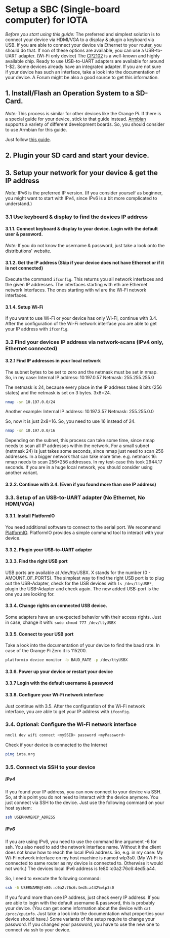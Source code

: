 # Setup a SBC (Single-board computer) for IOTA

*Before you start using this guide:*
The preferred and simplest solution is to connect your device via HDMI/VGA to a display & plugin a keyboard via USB.
If you are able to connect your device via Ethernet to your router, you should do that.
If non of these options are available, you can use a USB-to-UART adapter. (Wi-Fi only device)
The [CP2102](https://www.silabs.com/products/development-tools/software/usb-to-uart-bridge-vcp-drivers) 
is a well-known and highly available chip.
Ready to use USB-to-UART adapters are available for around 1-$2.
Some devices already have an integrated adapter.
If you are not sure if your device has such an interface, take a look into the documentation of your device.
A Forum might be also a good source to get this information.

## 1. Install/Flash an Operation System to a SD-Card.

*_Note:_* This process is similar for other devices like the Orange Pi. 
If there is a special guide for your device, stick to that guide instead. 
[Armbian](https://www.armbian.com/download/) supports a variety of different development boards. 
So, you should consider to use Armbian for this guide.

Just follow [this guide](https://www.raspberrypi.org/documentation/installation/installing-images/).

## 2. Plugin your SD card and start your device.

## 3. Setup your network for your device & get the IP address

*_Note:_* IPv6 is the preferred IP version. 
(If you consider yourself as beginner, you might want to start with IPv4, since IPv6 is a bit more complicated to understand.)


### 3.1 Use keyboard & display to find the devices IP address
				
#### 3.1.1. Connect keyboard & display to your device. Login with the default user & password. 

*_Note:_* If you do not know the username & password, just take a look onto the distributions' website.
		
#### 3.1.2. Get the IP address (Skip if your device does not have Ethernet or if it is not connected)

Execute the command ```ifconfig```. This returns you all network interfaces and the given IP addresses.
The interfaces starting with eth are Ethernet network interfaces. The ones starting with wl are the Wi-Fi network interfaces.

#### 3.1.4. Setup Wi-Fi

If you want to use Wi-Fi or your device has only Wi-Fi, continue with 3.4. After the configuration of the Wi-Fi network interface you are able
to get your IP address with ```ifconfig```.


### 3.2 Find your devices IP address via network-scans (IPv4 only, Ethernet connected)

#### 3.2.1 Find IP addresses in your local network

The subnet bytes to be set to zero and the netmask must be set in nmap.
So, in my case:
Internal IP address: 10.197.0.57
Netmask: 255.255.255.0

The netmask is 24, because every place in the IP address takes 8 bits (256 states) and the netmask is set on 3 bytes. 3x8=24.

```bash
nmap -sn 10.197.0.0/24
```

Another example:
Internal IP address: 10.197.3.57
Netmask: 255.255.0.0

So, now it is just 2x8=16. So, you need to use 16 instead of 24.

```bash
nmap -sn 10.197.0.0/16
```

Depending on the subnet, this process can take some time, since nmap needs to scan all IP addresses within the network. 
For a small subnet (netmask 24) is just takes some seconds, since nmap just need to scan 256 addresses.
In a bigger network that can take more time. e.g. netmask 16: nmap needs to scan 256*256 addresses. 
In my test-case this took 2944.17 seconds. If you are in a huge local network, you should consider using another variant.

#### 3.2.2. Continue with 3.4. (Even if you found more than one IP address)

	
### 3.3. Setup of an USB-to-UART adapter (No Ethernet, No HDMI/VGA)
	
#### 3.3.1. Install PlatformIO
You need additional software to connect to the serial port. We recommend [PlatformIO](https://docs.platformio.org/en/latest/userguide/cmd_device.html?highlight=monitor#platformio-device-monitor).
PlatformIO provides a simple command tool to interact with your device.

#### 3.3.2. Plugin your USB-to-UART adapter

#### 3.3.3. Find the right USB port

USB ports are available at /dev/ttyUSBX. X stands for the number (0 - AMOUNT_OF_PORTS).
The simplest way to find the right USB port is to plug out the USB-Adapter, check for the USB devices with
```ls /dev/ttyUSB*```, plugin the USB-Adapter and check again. The new added USB-port is the one you are looking for.

#### 3.3.4. Change rights on connected USB device. 

Some adapters have an unexpected behavior with their access rights. Just in case, change it with:
```sudo chmod 777 /dev/ttyUSBX```

#### 3.3.5. Connect to your USB port

Take a look into the documentation of your device to find the baud rate. In case of the Orange Pi Zero it is 115200.
```bash
platformio device monitor -b BAUD_RATE -p /dev/ttyUSBX
```

#### 3.3.6. Power up your device or restart your device 

#### 3.3.7 Login with the default username & password

#### 3.3.8. Configure your Wi-Fi network interface

Just continue with 3.5. After the configuration of the Wi-Fi network interface, you are able to get your IP address with ```ifconfig```.

### 3.4. Optional: Configure the Wi-Fi network interface

```bash
nmcli dev wifi connect <mySSID> password <myPassword>
```

Check if your device is connected to the Internet
```bash
ping iota.org
```

### 3.5. Connect via SSH to your device

##### IPv4

If you found your IP address, you can now connect to your device via SSH. So, at this point you do not need to interact with the device anymore.
You just connect via SSH to the device. Just use the following command on your host system:
```bash
ssh USERNAME@IP_ADRESS
```

##### IPv6

If you are using IPv6, you need to use the command line argument -6 for ssh. You also need to add the network interface name.
Without it the client does not know how to reach the local IPv6 address. So, e.g. in my case:
My Wi-Fi network interface on my host machine is named wlp3s0. (My Wi-Fi is connected to same router as my device is connected to. Otherwise it would not work.)
The devices local IPv6 address is fe80::c0a2:76c6:4ed5:a44.

So, I need to execute the following command:
```bash
ssh -6 USERNAME@fe80::c0a2:76c6:4ed5:a442%wlp3s0
```

If you found more than one IP address, just check every IP address.
If you are able to login with the default username & password, this is probably your device.
(You can get some information about the device with ```cat /proc/cpuinfo```. Just take a look into the documentation what properties your device should have.)
Some variants of the setup require to change your password. If you changed your password, you have to use the new one to connect via ssh to your device.
	